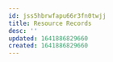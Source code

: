 ```yaml
---
id: jss5hbrwfapu66r3fn0twjj
title: Resource Records
desc: ''
updated: 1641886829660
created: 1641886829660
---
```



